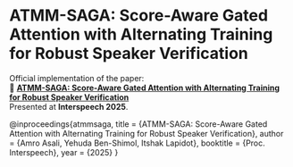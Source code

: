 # ATMM-SAGA: Score-Aware Gated Attention with Alternating Training for Robust Speaker Verification

Official implementation of the paper:  
📄 **[ATMM-SAGA: Score-Aware Gated Attention with Alternating Training for Robust Speaker Verification](https://arxiv.org/pdf/2505.18273)**  
Presented at **Interspeech 2025**.


@inproceedings{atmmsaga,
  title     = {ATMM-SAGA: Score-Aware Gated Attention with Alternating Training for Robust Speaker Verification},
  author    = {Amro Asali, Yehuda Ben-Shimol, Itshak Lapidot},
  booktitle = {Proc. Interspeech},
  year      = {2025}
}


